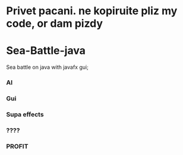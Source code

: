 # Privet pacani. ne kopiruite pliz my code, or dam pizdy
# Sea-Battle-java
Sea battle on java with javafx gui;

### AI 
### Gui

### Supa effects
### ????
### PROFIT

